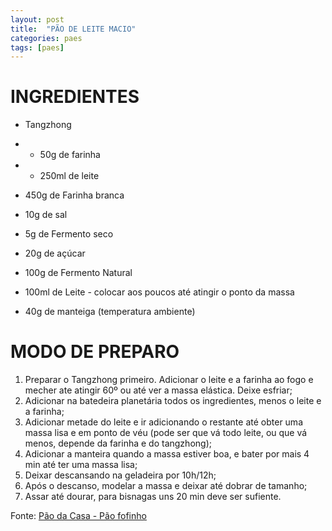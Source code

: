 ```yaml
---
layout: post
title:  "PÃO DE LEITE MACIO"
categories: paes
tags: [paes]
---
```


INGREDIENTES
===

* Tangzhong 
* * 50g de farinha 
* * 250ml de leite

* 450g de Farinha branca
* 10g de sal
* 5g de Fermento seco
* 20g de açúcar
* 100g de Fermento Natural
* 100ml de Leite - colocar aos poucos até atingir o ponto da massa
* 40g de manteiga (temperatura ambiente)

MODO DE PREPARO
===

1. Preparar o Tangzhong primeiro. Adicionar o leite e a farinha ao fogo e mecher ate atingir 60º ou até ver a massa elástica. Deixe esfriar;
2. Adicionar na batedeira planetária todos os ingredientes, menos o leite e a farinha;
3. Adicionar metade do leite e ir adicionando o restante até obter uma massa lisa e em ponto de véu (pode ser que vá todo leite, ou que vá menos, depende da farinha e do tangzhong);
4. Adicionar a manteira quando a massa estiver boa, e bater por mais 4 min até ter uma massa lisa;
5. Deixar descansando na geladeira por 10h/12h;
6. Após o descanso, modelar a massa e deixar até dobrar de tamanho;
7. Assar até dourar, para bisnagas uns 20 min deve ser sufiente.

Fonte: [Pão da Casa - Pão fofinho](https://www.youtube.com/watch?v=jrrF5yUUbyk&t=938s)